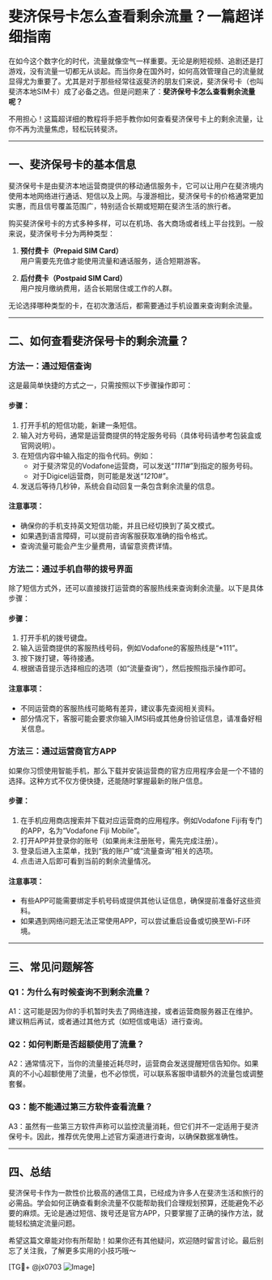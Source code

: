 # 斐济保号卡怎么查看剩余流量？一篇超详细指南

在如今这个数字化的时代，流量就像空气一样重要。无论是刷短视频、追剧还是打游戏，没有流量一切都无从谈起。而当你身在国外时，如何高效管理自己的流量就显得尤为重要了。尤其是对于那些经常往返斐济的朋友们来说，斐济保号卡（也叫斐济本地SIM卡）成了必备之选。但是问题来了：**斐济保号卡怎么查看剩余流量呢？**

不用担心！这篇超详细的教程将手把手教你如何查看斐济保号卡上的剩余流量，让你不再为流量焦虑，轻松玩转斐济。

---

## 一、斐济保号卡的基本信息

斐济保号卡是由斐济本地运营商提供的移动通信服务卡，它可以让用户在斐济境内使用本地网络进行通话、短信以及上网。与漫游相比，斐济保号卡的价格通常更加实惠，而且信号覆盖范围广，特别适合长期或短期在斐济生活的旅行者。

购买斐济保号卡的方式多种多样，可以在机场、各大商场或者线上平台找到。一般来说，斐济保号卡分为两种类型：

1. **预付费卡（Prepaid SIM Card）**  
   用户需要先充值才能使用流量和通话服务，适合短期游客。
   
2. **后付费卡（Postpaid SIM Card）**  
   用户按月缴纳费用，适合长期居住或工作的人群。

无论选择哪种类型的卡，在初次激活后，都需要通过手机设置来查询剩余流量。

---

## 二、如何查看斐济保号卡的剩余流量？

### 方法一：通过短信查询

这是最简单快捷的方式之一，只需按照以下步骤操作即可：

#### 步骤：
1. 打开手机的短信功能，新建一条短信。
2. 输入对方号码，通常是运营商提供的特定服务号码（具体号码请参考包装盒或官网说明）。
3. 在短信内容中输入指定的指令代码。例如：
   - 对于斐济常见的Vodafone运营商，可以发送“*111*1#”到指定的服务号码。
   - 对于Digicel运营商，则可能是发送“*121*0#”。
4. 发送后等待几秒钟，系统会自动回复一条包含剩余流量的信息。

#### 注意事项：
- 确保你的手机支持英文短信功能，并且已经切换到了英文模式。
- 如果遇到语言障碍，可以提前咨询客服获取准确的指令格式。
- 查询流量可能会产生少量费用，请留意资费详情。

### 方法二：通过手机自带的拨号界面

除了短信方式外，还可以直接拨打运营商的客服热线来查询剩余流量。以下是具体步骤：

#### 步骤：
1. 打开手机的拨号键盘。
2. 输入运营商提供的客服热线号码，例如Vodafone的客服热线是“*111”。
3. 按下拨打键，等待接通。
4. 根据语音提示选择相应的选项（如“流量查询”），然后按照指示操作即可。

#### 注意事项：
- 不同运营商的客服热线可能略有差异，建议事先查阅相关资料。
- 部分情况下，客服可能会要求你输入IMSI码或其他身份验证信息，请准备好相关信息。

### 方法三：通过运营商官方APP

如果你习惯使用智能手机，那么下载并安装运营商的官方应用程序会是一个不错的选择。这种方式不仅方便快捷，还能随时掌握最新的账户信息。

#### 步骤：
1. 在手机应用商店搜索并下载对应运营商的应用程序。例如Vodafone Fiji有专门的APP，名为“Vodafone Fiji Mobile”。
2. 打开APP并登录你的账号（如果尚未注册账号，需先完成注册）。
3. 登录后进入主菜单，找到“我的账户”或“流量查询”相关的选项。
4. 点击进入后即可看到当前的剩余流量情况。

#### 注意事项：
- 有些APP可能需要绑定手机号码或提供其他认证信息，确保提前准备好这些资料。
- 如果遇到网络问题无法正常使用APP，可以尝试重启设备或切换至Wi-Fi环境。

---

## 三、常见问题解答

### Q1：为什么有时候查询不到剩余流量？
A1：这可能是因为你的手机暂时失去了网络连接，或者运营商服务器正在维护。建议稍后再试，或者通过其他方式（如短信或电话）进行查询。

### Q2：如何判断是否超额使用了流量？
A2：通常情况下，当你的流量接近耗尽时，运营商会发送提醒短信告知你。如果真的不小心超额使用了流量，也不必惊慌，可以联系客服申请额外的流量包或调整套餐。

### Q3：能不能通过第三方软件查看流量？
A3：虽然有一些第三方软件声称可以监控流量消耗，但它们并不一定适用于斐济保号卡。因此，推荐优先使用上述官方渠道进行查询，以确保数据准确性。

---

## 四、总结

斐济保号卡作为一款性价比极高的通信工具，已经成为许多人在斐济生活和旅行的必需品。学会如何正确查看剩余流量不仅能帮助我们合理规划预算，还能避免不必要的麻烦。无论是通过短信、拨号还是官方APP，只要掌握了正确的操作方法，就能轻松搞定流量问题。

希望这篇文章能对你有所帮助！如果你还有其他疑问，欢迎随时留言讨论。最后别忘了关注我，了解更多实用的小技巧哦～

[TG💪+ @jx0703 ![Image](https://github.com/user-attachments/assets/dbca1d08-cadb-493c-b0ec-ad6f7a83f270)]